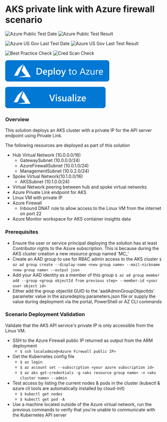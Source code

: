 # AKS private link with Azure firewall scenario

![Azure Public Test Date](https://azurequickstartsservice.blob.core.windows.net/badges/301-aks-private-endpoint-firewall/PublicLastTestDate.svg)
![Azure Public Test Result](https://azurequickstartsservice.blob.core.windows.net/badges/301-aks-private-endpoint-firewall/PublicDeployment.svg)

![Azure US Gov Last Test Date](https://azurequickstartsservice.blob.core.windows.net/badges/301-aks-private-endpoint-firewall/FairfaxLastTestDate.svg)
![Azure US Gov Last Test Result](https://azurequickstartsservice.blob.core.windows.net/badges/301-aks-private-endpoint-firewall/FairfaxDeployment.svg)

![Best Practice Check](https://azurequickstartsservice.blob.core.windows.net/badges/301-aks-private-endpoint-firewall/BestPracticeResult.svg)
![Cred Scan Check](https://azurequickstartsservice.blob.core.windows.net/badges/301-aks-private-endpoint-firewall/CredScanResult.svg)

[![Deploy To Azure](https://raw.githubusercontent.com/Azure/azure-quickstart-templates/master/1-CONTRIBUTION-GUIDE/images/deploytoazure.svg?sanitize=true)](https://portal.azure.com/#create/Microsoft.Template/uri/https%3A%2F%2Fraw.githubusercontent.com%2FAzure%2Fazure-quickstart-templates%2Fmaster%2F301-aks-private-endpoint-firewall%2Fazuredeploy.json)

[![Visualize](https://raw.githubusercontent.com/Azure/azure-quickstart-templates/master/1-CONTRIBUTION-GUIDE/images/visualizebutton.svg?sanitize=true)](http://armviz.io/#/?load=https%3A%2F%2Fraw.githubusercontent.com%2FAzure%2Fazure-quickstart-templates%2Fmaster%2F301-aks-private-endpoint-firewall%2Fazuredeploy.json)    

### Overview

This solution deploys an AKS cluster with a private IP for the API server endpoint using Private Link.

The following resources are deployed as part of this solution

- Hub Virtual Network (10.0.0.0/16)
  - GatewaySubnet (10.0.0.0/24)
  - AzureFirewallSubnet (10.0.1.0/24)
  - ManagementSubnet (10.0.2.0/24)
- Spoke Virtual Network(10.1.0.0/16)
  - AKSSubnet (10.1.0.0/24)
- Virtual Network peering between hub and spoke virtual networks
- Azure Private Link endpoint for AKS
- Linux VM with private IP
- Azure Firewall
  - Inbound DNAT rule to allow access to the Linux VM from the internet on port 22
- Azure Monitor workspace for AKS container insights data

### Prerequisites
- Ensure the user or service principal deploying the solution has at least Contributor rights to the Azure subscription. This is because during the AKS cluster creation a new resource group named 'MC_<resource group name>_<cluster name>_<deployment region>'
- Create an AAD group to use for RBAC admin access to the AKS cluster
`$ az ad group create --display-name <new group name> --mail-nickname <new group name> --output json`
- Add your AAD identity as a member of this group
`$ az ad group member add --group <group objectId from previous step> --member-id <your user object id>`
- Either add the group objectId GUID to the 'aadAdminGroupObjectIds' parameter value in the azuredeploy.parameters.json file or supply the value during deployment via the portal, PowerShell or AZ CLI commands

### Scenario Deployment Validation

Validate that the AKS API service's private IP is only accessible from the Linux VM. 
- SSH to the Azure Firewall public IP returned as output from the ARM deployment
  - `$ ssh localadmin@<Azure Firewall public IP>`
- Get the Kubernetes config file
  - `$ az login`
  - `$ az account set --subscription <your azure subscription id>`
  - `$ az aks get-credentials -g <aks resource group name> -n <aks cluster name> --admin`
- Test access by listing the current nodes & pods in the cluster (kubectl & azure cli tools are automatically installed by cloud-init)
  - `$ kubectl get nodes`
  - `$ kubectl get pod -A`
- Use a machine located outside of the Azure virtual network, run the previous commands to verify that you're unable to communicate with the Kubernetes API server


